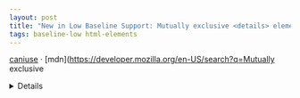 ```yaml
---
layout: post
title: "New in Low Baseline Support: Mutually exclusive <details> elements"
tags: baseline-low html-elements
---
```


[caniuse](https://caniuse.com/?search=details-name) · [mdn](https://developer.mozilla.org/en-US/search?q=Mutually exclusive <details> elements) · [spec](https://html.spec.whatwg.org/multipage/interactive-elements.html#attr-details-name)

Multiple `<details>` elements which use the same `name` attribute are mutually exclusive. When one member of the group is opened, all other members are closed.

### Source features

- ``api.HTMLDetailsElement.name`` [[mdn]](https://developer.mozilla.org/en-US/search?q=api.HTMLDetailsElement.name)
- ``html.elements.details.name`` [[mdn]](https://developer.mozilla.org/en-US/search?q=html.elements.details.name)
